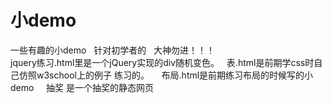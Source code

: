 # 小demo      
一些有趣的小demo   针对初学者的   大神勿进！！！     
jquery练习.html里是一个jQuery实现的div随机变色。   
表.html是前期学css时自己仿照w3school上的例子 练习的。    
布局.html是前期练习布局的时候写的小demo    
抽奖 是一个抽奖的静态网页
